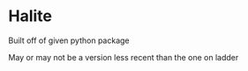 # Halite
Built off of given python package

May or may not be a version less recent than the one on ladder
